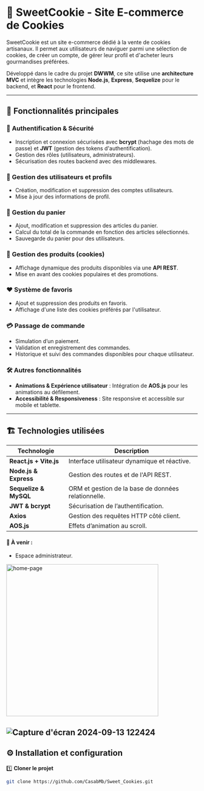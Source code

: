 # 🍪 SweetCookie - Site E-commerce de Cookies  

SweetCookie est un site e-commerce dédié à la vente de cookies artisanaux. Il permet aux utilisateurs de naviguer parmi une sélection de cookies, de créer un compte, de gérer leur profil et d'acheter leurs gourmandises préférées.  

Développé dans le cadre du projet **DWWM**, ce site utilise une **architecture MVC** et intègre les technologies **Node.js**, **Express**, **Sequelize** pour le backend, et **React** pour le frontend.  

---

## 🚀 Fonctionnalités principales  

### 🔐 **Authentification & Sécurité**  
- Inscription et connexion sécurisées avec **bcrypt** (hachage des mots de passe) et **JWT** (gestion des tokens d'authentification).  
- Gestion des rôles (utilisateurs, administrateurs).  
- Sécurisation des routes backend avec des middlewares.  

### 👤 **Gestion des utilisateurs et profils**  
- Création, modification et suppression des comptes utilisateurs.  
- Mise à jour des informations de profil.    

### 🛒 **Gestion du panier**  
- Ajout, modification et suppression des articles du panier.  
- Calcul du total de la commande en fonction des articles sélectionnés.  
- Sauvegarde du panier pour des utilisateurs.  

### 🍪 **Gestion des produits (cookies)**  
- Affichage dynamique des produits disponibles via une **API REST**.  
- Mise en avant des cookies populaires et des promotions.

### ❤️ **Système de favoris**  
- Ajout et suppression des produits en favoris.  
- Affichage d'une liste des cookies préférés par l'utilisateur.  

### 💳 **Passage de commande**  
- Simulation d’un paiement.  
- Validation et enregistrement des commandes.  
- Historique et suivi des commandes disponibles pour chaque utilisateur.  

### 🛠 **Autres fonctionnalités**  
- **Animations & Expérience utilisateur** : Intégration de **AOS.js** pour les animations au défilement.  
- **Accessibilité & Responsiveness** : Site responsive et accessible sur mobile et tablette.  

---

## 🏗️ Technologies utilisées  

| Technologie | Description |
|------------|------------|
| **React.js + Vite.js** | Interface utilisateur dynamique et réactive. |
| **Node.js & Express** | Gestion des routes et de l'API REST. |
| **Sequelize & MySQL** | ORM et gestion de la base de données relationnelle. |
| **JWT & bcrypt** | Sécurisation de l’authentification. |
| **Axios** | Gestion des requêtes HTTP côté client. |
| **AOS.js** | Effets d’animation au scroll. |


#### 📌 À venir :
- Espace administrateur.

<img src="https://github.com/user-attachments/assets/02dec960-ce55-41e2-b72c-86823ade55b4" alt="home-page" width="400">

![Capture d'écran 2024-09-13 122424](https://github.com/user-attachments/assets/3d6c17c0-5938-4b35-91a5-8aadc552ed86)
---

## ⚙️ Installation et configuration  

1️⃣ **Cloner le projet** 
```bash
git clone https://github.com/CasabMb/Sweet_Cookies.git



